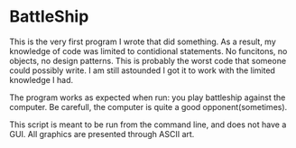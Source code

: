 # BattleShip
This is the very first program I wrote that did something. As a result, my knowledge of code was limited to contidional statements. No funcitons, no objects, no design patterns.
This is probably the worst code that someone could possibly write. I am still astounded I got it to work with the limited knowledge I had.

The program works as expected when run: you play battleship against the computer.
Be carefull, the computer is quite a good opponent(sometimes).

This script is meant to be run from the command line, and does not have a GUI. All graphics are presented through ASCII art.

